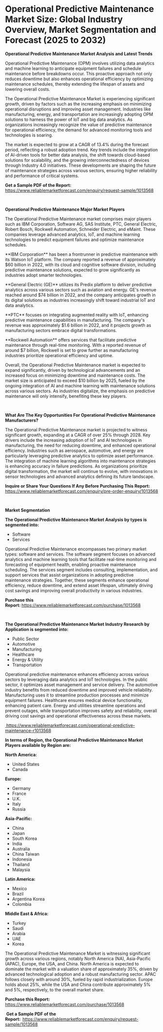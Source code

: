 <p><h1>Operational Predictive Maintenance Market Size: Global Industry Overview, Market Segmentation and Forecast (2025 to 2032)</h1></p><p><strong>Operational Predictive Maintenance Market Analysis and Latest Trends</strong></p>
<p><p>Operational Predictive Maintenance (OPM) involves utilizing data analytics and machine learning to anticipate equipment failures and schedule maintenance before breakdowns occur. This proactive approach not only reduces downtime but also enhances operational efficiency by optimizing maintenance schedules, thereby extending the lifespan of assets and lowering overall costs. </p><p>The Operational Predictive Maintenance Market is experiencing significant growth, driven by factors such as the increasing emphasis on minimizing operational disruptions and improving asset management. Industries like manufacturing, energy, and transportation are increasingly adopting OPM solutions to harness the power of IoT and big data analytics. As organizations increasingly recognize the value of predictive maintenance for operational efficiency, the demand for advanced monitoring tools and technologies is soaring.</p><p>The market is expected to grow at a CAGR of 13.4% during the forecast period, reflecting a robust adoption trend. Key trends include the integration of AI-driven tools for better data analysis, the shift towards cloud-based solutions for scalability, and the growing interconnectedness of devices through Industry 4.0 initiatives. These developments are shaping the future of maintenance strategies across various sectors, ensuring higher reliability and performance of critical systems.</p></p>
<p><strong>Get a Sample PDF of the Report:&nbsp;</strong> <a href="https://www.reliablemarketforecast.com/enquiry/request-sample/1013568?utm_campaign=1899&utm_medium=2&utm_source=Github&utm_content=ia&utm_term=17042025&utm_id=operational-predictive-maintenance">https://www.reliablemarketforecast.com/enquiry/request-sample/1013568</a></p>
<p>&nbsp;</p>
<p><strong>Operational Predictive Maintenance Major Market Players</strong></p>
<p><p>The Operational Predictive Maintenance market comprises major players such as IBM Corporation, Software AG, SAS Institute, PTC, General Electric, Robert Bosch, Rockwell Automation, Schneider Electric, and eMaint. These companies leverage advanced analytics, IoT, and machine learning technologies to predict equipment failures and optimize maintenance schedules.</p><p>**IBM Corporation** has been a frontrunner in predictive maintenance with its Watson IoT platform. The company reported a revenue of approximately $60 billion in 2022, with its cloud and cognitive software division, including predictive maintenance solutions, expected to grow significantly as industries adopt smarter technologies. </p><p>**General Electric (GE)** utilizes its Predix platform to deliver predictive analytics across various sectors such as aviation and energy. GE's revenue reached around $74 billion in 2022, and the company anticipates growth in its digital solutions as industries increasingly shift toward industrial IoT and data analytics.</p><p>**PTC** focuses on integrating augmented reality with IoT, enhancing predictive maintenance capabilities in manufacturing. The company's revenue was approximately $1.6 billion in 2022, and it projects growth as manufacturing sectors embrace digital transformations.</p><p>**Rockwell Automation** offers services that facilitate predictive maintenance through real-time monitoring. With a reported revenue of around $7 billion, Rockwell is set to grow further as manufacturing industries prioritize operational efficiency and uptime.</p><p>Overall, the Operational Predictive Maintenance market is expected to expand significantly, driven by technological advancements and an increased focus on minimizing downtime and maintenance costs. The market size is anticipated to exceed $10 billion by 2025, fueled by the ongoing integration of AI and machine learning with maintenance solutions across various sectors. As industries digitalize, the emphasis on predictive maintenance will only intensify, benefiting these key players.</p></p>
<p>&nbsp;</p>
<p><strong>What Are The Key Opportunities For Operational Predictive Maintenance Manufacturers?</strong></p>
<p><p>The Operational Predictive Maintenance market is projected to witness significant growth, expanding at a CAGR of over 25% through 2028. Key drivers include the increasing adoption of IoT and AI technologies in manufacturing, the need for reducing downtime, and enhanced operational efficiency. Industries such as aerospace, automotive, and energy are particularly leveraging predictive analytics to optimize asset performance. The integration of machine learning algorithms into maintenance strategies is enhancing accuracy in failure predictions. As organizations prioritize digital transformation, the market will continue to evolve, with innovations in sensor technologies and advanced analytics defining its future landscape.</p></p>
<p><strong>Inquire or Share Your Questions If Any Before Purchasing This Report:</strong> <a href="https://www.reliablemarketforecast.com/enquiry/pre-order-enquiry/1013568?utm_campaign=1899&utm_medium=2&utm_source=Github&utm_content=ia&utm_term=17042025&utm_id=operational-predictive-maintenance">https://www.reliablemarketforecast.com/enquiry/pre-order-enquiry/1013568</a></p>
<p>&nbsp;</p>
<p><strong>Market Segmentation</strong></p>
<p><strong>The Operational Predictive Maintenance Market Analysis by types is segmented into:</strong></p>
<p><ul><li>Software</li><li>Services</li></ul></p>
<p><p>Operational Predictive Maintenance encompasses two primary market types: software and services. The software segment focuses on advanced analytics and machine learning tools that facilitate real-time monitoring and forecasting of equipment health, enabling proactive maintenance scheduling. The services segment includes consulting, implementation, and support services that assist organizations in adopting predictive maintenance strategies. Together, these segments enhance operational efficiency, reduce downtime, and extend asset lifespan, ultimately driving cost savings and improving overall productivity in various industries.</p></p>
<p><strong>Purchase this Report:&nbsp;</strong><a href="https://www.reliablemarketforecast.com/purchase/1013568?utm_campaign=1899&utm_medium=2&utm_source=Github&utm_content=ia&utm_term=17042025&utm_id=operational-predictive-maintenance">https://www.reliablemarketforecast.com/purchase/1013568</a></p>
<p>&nbsp;</p>
<p><strong>The Operational Predictive Maintenance Market Industry Research by Application is segmented into:</strong></p>
<p><ul><li>Public Sector</li><li>Automotive</li><li>Manufacturing</li><li>Healthcare</li><li>Energy & Utility</li><li>Transportation</li></ul></p>
<p><p>Operational predictive maintenance enhances efficiency across various sectors by leveraging data analytics and IoT technologies. In the public sector, it optimizes asset management and service delivery. The automotive industry benefits from reduced downtime and improved vehicle reliability. Manufacturing uses it to streamline production processes and minimize equipment failures. Healthcare ensures medical device functionality, enhancing patient care. Energy and utilities streamline operations and prevent outages, while transportation improves safety and reliability, overall driving cost savings and operational effectiveness across these markets.</p></p>
<p><a href="https://www.reliablemarketforecast.com/operational-predictive-maintenance-r1013568?utm_campaign=1899&utm_medium=2&utm_source=Github&utm_content=ia&utm_term=17042025&utm_id=operational-predictive-maintenance">&nbsp;https://www.reliablemarketforecast.com/operational-predictive-maintenance-r1013568</a></p>
<p><strong>In terms of Region, the Operational Predictive Maintenance Market Players available by Region are:</strong></p>
<p>
    <p> <strong> North America: </strong>
        <ul>
            <li>United States</li>
            <li>Canada</li>
        </ul>
        </p> 
    <p> <strong> Europe: </strong>
        <ul>
            <li>Germany</li>
            <li>France</li>
            <li>U.K.</li>
            <li>Italy</li>
            <li>Russia</li>
        </ul>
        </p> 
    <p> <strong> Asia-Pacific: </strong>
        <ul>
            <li>China</li>
            <li>Japan</li>
            <li>South Korea</li>
            <li>India</li>
            <li>Australia</li>
            <li>China Taiwan</li>
            <li>Indonesia</li>
            <li>Thailand</li>
            <li>Malaysia</li>
        </ul>
        </p> 
    <p> <strong> Latin America: </strong>
        <ul>
            <li>Mexico</li>
            <li>Brazil</li>
            <li>Argentina Korea</li>
            <li>Colombia</li>
        </ul>
        </p> 
    <p> <strong> Middle East & Africa: </strong>
        <ul>
            <li>Turkey</li>
            <li>Saudi</li>
            <li>Arabia</li>
            <li>UAE</li>
            <li>Korea</li>
        </ul>
    </p>
    </p>
<p><p>The Operational Predictive Maintenance Market is witnessing significant growth across various regions, notably North America (NA), Asia-Pacific (APAC), Europe, the USA, and China. North America is expected to dominate the market with a valuation share of approximately 35%, driven by advanced technological adoption and a robust manufacturing sector. APAC follows closely with around 30%, fueled by rapid industrialization. Europe holds about 25%, while the USA and China contribute approximately 5% and 5%, respectively, to the overall market share.</p></p>
<p><strong>Purchase this Report: </strong><a href="https://www.reliablemarketforecast.com/purchase/1013568?utm_campaign=1899&utm_medium=2&utm_source=Github&utm_content=ia&utm_term=17042025&utm_id=operational-predictive-maintenance">https://www.reliablemarketforecast.com/purchase/1013568</a></p>
<p>&nbsp;<strong>Get a Sample PDF of the Report:&nbsp;&nbsp;</strong><a href="https://www.reliablemarketforecast.com/enquiry/request-sample/1013568?utm_campaign=1899&utm_medium=2&utm_source=Github&utm_content=ia&utm_term=17042025&utm_id=operational-predictive-maintenance">https://www.reliablemarketforecast.com/enquiry/request-sample/1013568</a></p>
<p><strong></strong></p>
<p><p></p><p></p><p></p></p>